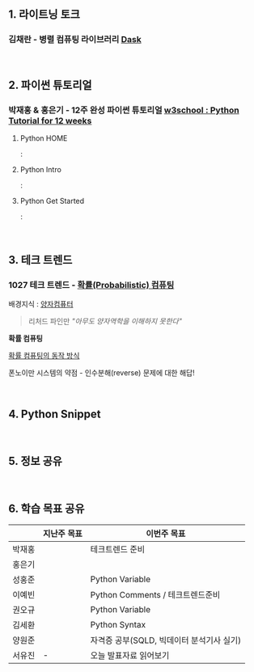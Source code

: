 ## 1. 라이트닝 토크

  ### 김채란 - 병렬 컴퓨팅 라이브러리 [Dask](https://devtimes.com/python-dask)

  


&nbsp;


## 2. 파이썬 튜토리얼

  ### 박재홍 & 홍은기 - 12주 완성 파이썬 튜토리얼 [w3school : Python Tutorial for 12 weeks](https://www.w3schools.com/python/)

  1. Python HOME
     
     : 
     
  2. Python Intro
  
     : 
  
  3. Python Get Started

     : 

&nbsp;


## 3. 테크 트렌드

  ### 1027 테크 트렌드 - [확률(Probabilistic) 컴퓨팅](https://docs.google.com/document/d/13gzqAOINhNtAMMlULd8JQidMWyDFkNGq97ubg9h5yTA/edit#heading=h.7i52bf5bn0mw)

  배경지식 : [양자컴퓨터](https://www.youtube.com/watch?v=MqNlqv1yPqk&ab_channel=%EC%95%88%EB%90%A0%EA%B3%BC%ED%95%99Unrealscience)
  
  > 리처드 파인만 _"아무도 양자역학을 이해하지 못한다"_

  **확률 컴퓨팅**

  [확률 컴퓨팅의 동작 방식](https://spectrum.ieee.org/waiting-for-quantum-computing-try-probabilistic-computing)
  
  폰노이만 시스템의 약점 - 인수분해(reverse) 문제에 대한 해답!
  
  

&nbsp;



## 4. Python Snippet

> 


&nbsp;



## 5. 정보 공유

> 

&nbsp;



## 6. 학습 목표 공유

||지난주 목표|이번주 목표|
|------|---|---|
|박재홍||테크트렌드 준비|
|홍은기|||
|성홍준||Python Variable|
|이예빈||Python Comments / 테크트렌드준비|
|권오규||Python Variable|
|김세환||Python Syntax|
|양원준||자격증 공부(SQLD, 빅데이터 분석기사 실기)|
|서유진|-|오늘 발표자료 읽어보기|
